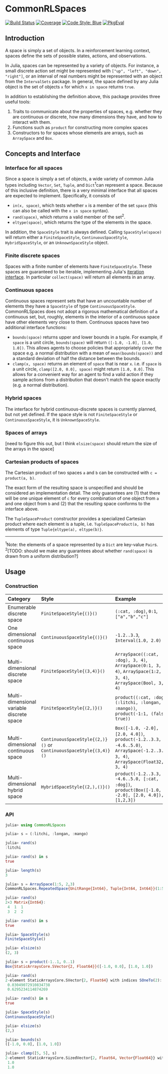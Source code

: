 # CommonRLSpaces

[![Build Status](https://github.com/JuliaReinforcementLearning/CommonRLSpaces.jl/actions/workflows/CI.yml/badge.svg?branch=main)](https://github.com/JuliaReinforcementLearning/CommonRLSpaces.jl/actions/workflows/CI.yml?query=branch%3Amain)
[![Coverage](https://codecov.io/gh/JuliaReinforcementLearning/CommonRLSpaces.jl/branch/main/graph/badge.svg)](https://codecov.io/gh/JuliaReinforcementLearning/CommonRLSpaces.jl)
[![Code Style: Blue](https://img.shields.io/badge/code%20style-blue-4495d1.svg)](https://github.com/invenia/BlueStyle)
[![PkgEval](https://JuliaCI.github.io/NanosoldierReports/pkgeval_badges/C/CommonRLSpaces.svg)](https://JuliaCI.github.io/NanosoldierReports/pkgeval_badges/report.html)

## Introduction

A space is simply a set of objects. In a reinforcement learning context, spaces define the sets of possible states, actions, and observations.

In Julia, spaces can be represented by a variety of objects. For instance, a small discrete action set might be represented with `["up", "left", "down", "right"]`, or an interval of real numbers might be represented with an object from the `IntervalSets` package. In general, the space defined by any Julia object is the set of objects `x` for which `x in space` returns `true`.

In addition to establishing the definition above, this package provides three useful tools:
1. Traits to communicate about the properties of spaces, e.g. whether they are continuous or discrete, how many dimensions they have, and how to interact with them.
2. Functions such as `product` for constructing more complex spaces
3. Constructors to for spaces whose elements are arrays, such as `ArraySpace` and `Box`.

## Concepts and Interface

### Interface for all spaces

Since a space is simply a set of objects, a wide variety of common Julia types including `Vector`, `Set`, `Tuple`, and `Dict`<sup>1</sup>can represent a space.
Because of this inclusive definition, there is a very minimal interface that all spaces are expected to implement. Specifically, it consists of 
- `in(x, space)`, which tests whether `x` is a member of the set `space` (this can also be called with the `x in space` syntax).
- `rand(space)`, which returns a valid member of the set<sup>2</sup>.
- `eltype(space)`, which returns the type of the elements in the space.

In addition, the `SpaceStyle` trait is always defined. Calling `SpaceStyle(space)` will return either a `FiniteSpaceStyle`, `ContinuousSpaceStyle`, `HybridSpaceStyle`, or an `UnknownSpaceStyle` object.

### Finite discrete spaces

Spaces with a finite number of elements have `FiniteSpaceStyle`. These spaces are guaranteed to be iterable, implementing Julia's [iteration interface](https://docs.julialang.org/en/v1/manual/interfaces/). In particular `collect(space)` will return all elements in an array.

### Continuous spaces

Continuous spaces represent sets that have an uncountable number of elements they have a `SpaceStyle` of type `ContinuousSpaceStyle`. CommonRLSpaces does not adopt a rigorous mathematical definition of a continuous set, but, roughly, elements in the interior of a continuous space have other elements very close to them.
Continuous spaces have two additional interface functions:
- `bounds(space)` returns upper and lower bounds in a tuple. For example, if `space` is a unit circle, `bounds(space)` will return `([-1.0, -1.0], [1.0, 1.0])`. This allows agents to choose policies that appropriately cover the space e.g. a normal distribution with a mean of `mean(bounds(space))` and a standard deviation of half the distance between the bounds.
- `clamp(x, space)` returns an element of `space` that is near `x`. i.e. if `space` is a unit circle, `clamp([2.0, 0.0], space)` might return `[1.0, 0.0]`. This allows for a convenient way for an agent to find a valid action if they sample actions from a distribution that doesn't match the space exactly (e.g. a normal distribution).

### Hybrid spaces

The interface for hybrid continuous-discrete spaces is currently planned, but not yet defined. If the space style is not `FiniteSpaceStyle` or `ContinuousSpaceStyle`, it is `UnknownSpaceStyle`.

### Spaces of arrays

[need to figure this out, but I think `elsize(space)` should return the size of the arrays in the space]

### Cartesian products of spaces

The Cartesian product of two spaces `a` and `b` can be constructed with `c = product(a, b)`.

The exact form of the resulting space is unspecified and should be considered an implementation detail. The only guarantees are (1) that there will be one unique element of `c` for every combination of one object from `a` and one object from `b` and (2) that the resulting space conforms to the interface above.

The `TupleSpaceProduct` constructor provides a specialized Cartesian product where each element is a tuple, i.e. `TupleSpaceProduct(a, b)` has elements of type `Tuple{eltype(a), eltype(b)}`.

---

<sup>1</sup>Note: the elements of a space represented by a `Dict` are key-value `Pair`s.
<sup>2</sup>[TODO: should we make any guarantees about whether `rand(space)` is drawn from a uniform distribution?]

## Usage

### Construction

|Category|Style|Example|
|:---|:----|:-----|
|Enumerable discrete space| `FiniteSpaceStyle{()}()` | `(:cat, :dog)`, `0:1`, `["a","b","c"]` |
|One dimensional continuous space| `ContinuousSpaceStyle{()}()` | `-1.2..3.3`, `Interval(1.0, 2.0)` |
|Multi-dimensional discrete space| `FiniteSpaceStyle{(3,4)}()` | `ArraySpace((:cat, :dog), 3, 4)`, `ArraySpace(0:1, 3, 4)`, `ArraySpace(1:2, 3, 4)`, `ArraySpace(Bool, 3, 4)`|
|Multi-dimensional variable discrete space| `FiniteSpaceStyle{(2,)}()` | `product((:cat, :dog), (:litchi, :longan, :mango))`, `product(-1:1, (false, true))`|
|Multi-dimensional continuous space| `ContinuousSpaceStyle{(2,)}()` or `ContinuousSpaceStyle{(3,4)}()` | `Box([-1.0, -2.0], [2.0, 4.0])`, `product(-1.2..3.3, -4.6..5.0)`, `ArraySpace(-1.2..3.3, 3, 4)`, `ArraySpace(Float32, 3, 4)` |
|Multi-dimensional hybrid space| `HybridSpaceStyle{(2,),()}()` | `product(-1.2..3.3, -4.6..5.0, [:cat, :dog])`, `product(Box([-1.0, -2.0], [2.0, 4.0]), [1,2,3])`|

### API

```julia
julia> using CommonRLSpaces

julia> s = (:litchi, :longan, :mango)

julia> rand(s)
:litchi

julia> rand(s) in s
true

julia> length(s)
3
```

```julia
julia> s = ArraySpace(1:5, 2,3)
CommonRLSpaces.RepeatedSpace{UnitRange{Int64}, Tuple{Int64, Int64}}(1:5, (2, 3))

julia> rand(s)
2×3 Matrix{Int64}:
 4  1  1
 3  2  2

julia> rand(s) in s
true

julia> SpaceStyle(s)
FiniteSpaceStyle()

julia> elsize(s)
(2, 3)
```

```julia
julia> s = product(-1..1, 0..1)
Box{StaticArraysCore.SVector{2, Float64}}([-1.0, 0.0], [1.0, 1.0])

julia> rand(s)
2-element StaticArraysCore.SVector{2, Float64} with indices SOneTo(2):
 0.03049072910834738
 0.6295234114874269

julia> rand(s) in s
true

julia> SpaceStyle(s)
ContinuousSpaceStyle()

julia> elsize(s)
(2,)

julia> bounds(s)
([-1.0, 0.0], [1.0, 1.0])

julia> clamp([5, 5], s)
2-element StaticArraysCore.SizedVector{2, Float64, Vector{Float64}} with indices SOneTo(2):
 1.0
 1.0
```
